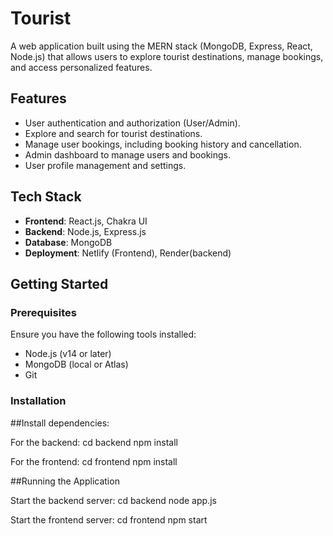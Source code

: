 # Tourist

A web application built using the MERN stack (MongoDB, Express, React, Node.js) that allows users to explore tourist destinations, manage bookings, and access personalized features.

## Features

- User authentication and authorization (User/Admin).
- Explore and search for tourist destinations.
- Manage user bookings, including booking history and cancellation.
- Admin dashboard to manage users and bookings.
- User profile management and settings.

## Tech Stack

- **Frontend**: React.js, Chakra UI
- **Backend**: Node.js, Express.js
- **Database**: MongoDB
- **Deployment**: Netlify (Frontend), Render(backend)

## Getting Started

### Prerequisites

Ensure you have the following tools installed:

- Node.js (v14 or later)
- MongoDB (local or Atlas)
- Git

### Installation

##Install dependencies:

For the backend:
cd backend
npm install

For the frontend:
cd frontend
npm install

##Running the Application

Start the backend server:
cd backend
node app.js

Start the frontend server:
cd frontend
npm start
